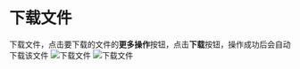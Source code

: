 # 下载文件
下载文件，点击要下载的文件的**更多操作**按钮，点击**下载**按钮，操作成功后会自动下载该文件
![下载文件](/pic/project/downloadfile/downloadfile1.jpg)
![下载文件](/pic/project/downloadfile/downloadfile2.jpg)